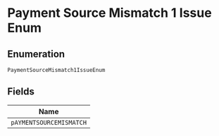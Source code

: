 
# Payment Source Mismatch 1 Issue Enum

## Enumeration

`PaymentSourceMismatch1IssueEnum`

## Fields

| Name |
|  --- |
| `pAYMENTSOURCEMISMATCH` |

